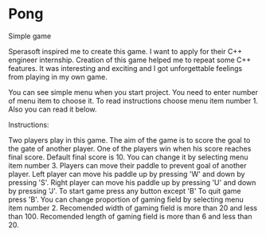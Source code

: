 # Pong
Simple game

Sperasoft inspired me to create this game. I want to apply for their C++ engineer internship. Creation of this game helped me to repeat some C++ features. It was interesting and exciting and I got unforgettable feelings from playing in my own game. 

You can see simple menu when you start project. You need to enter number of menu item to choose it. To read instructions choose menu item number 1. Also you can read it below. 

Instructions:

Two players play in this game.
The aim of the game is to score the goal to the gate of another player.
One of the players win when his score reaches final score.
Default final score is 10. You can change it by selecting menu item number 3.
Players can move their paddle to prevent goal of another player.
Left player can move his paddle up by pressing 'W' and down by pressing 'S'.
Right player can move his paddle up by pressing 'U' and down by pressing 'J'.
To start game press any button except 'B'
To quit game press 'B'.
You can change proportion of gaming  field by selecting menu item number 2.
Recomended width of gaming field is more than 20 and less than 100.
Recomended length of gaming field is more than 6 and less than 20.
